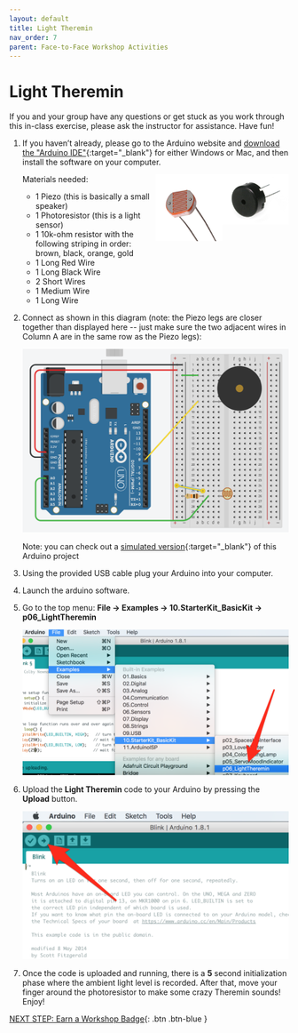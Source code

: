 ```yaml
---
layout: default
title: Light Theremin
nav_order: 7
parent: Face-to-Face Workshop Activities
---
```


# Light Theremin

If you and your group have any questions or get stuck as you work through this in-class exercise, please ask the instructor for assistance.  Have fun!

1.  If you haven’t already, please go to the Arduino website and [download the "Arduino IDE"](https://www.arduino.cc/en/Main/Software){:target="_blank"} for either Windows or Mac, and then install the software on your computer.

    Materials needed:
    <img src="..\images\in-person_workshops\light_theremin\piezo.png" alt="piezo" style="float:right;width:120px;">
    <img src="..\images\in-person_workshops\light_theremin\photores.png" alt="photoresistor" style="float:right;width:120px;">
    - 1 Piezo (this is basically a small speaker)
    - 1 Photoresistor (this is a light sensor)
    - 1 10k-ohm resistor with the following striping in order: brown, black, orange, gold
    - 1 Long Red Wire
    - 1 Long Black Wire
    - 2 Short Wires
    - 1 Medium Wire
    - 1 Long Wire

2.  Connect as shown in this diagram (note: the Piezo legs are closer together than displayed here -- just make sure the two adjacent wires in Column A are in the same row as the Piezo legs):

    <img src="..\images\in-person_workshops\light_theremin\breadboard_schematic.png" alt="breadboard" style="width:480px;">

    Note: you can check out a [simulated version](https://www.tinkercad.com/things/cangRSrMGHs){:target="_blank"} of this Arduino project

3.  Using the provided USB cable plug your Arduino into your computer.

4.  Launch the arduino software.

5.  Go to the top menu: **File -> Examples -> 10.StarterKit_BasicKit -> p06_LightTheremin**

    <img src="..\images\in-person_workshops\light_theremin\menus.png" alt="menu navigation" style="width:480px;">

6.  Upload the **Light Theremin** code to your Arduino by pressing the **Upload** button.

    <img src="..\images\in-person_workshops\light_theremin\upload.png" alt="upload" style="width:480px;">

7.  Once the code is uploaded and running, there is a **5** second initialization phase where the ambient light level is recorded. After that, move your finger around the photoresistor to make some crazy Theremin sounds!  Enjoy!

[NEXT STEP: Earn a Workshop Badge](../informal-credentials.html){: .btn .btn-blue }
